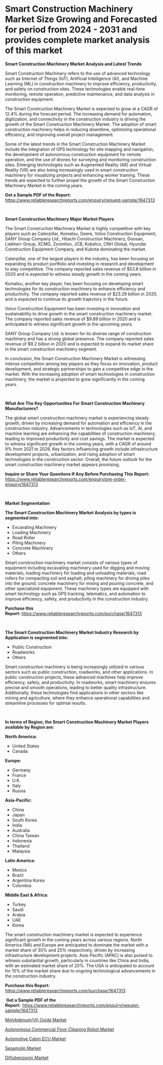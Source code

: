 <p><h1>Smart Construction Machinery Market Size Growing and Forecasted for period from 2024 - 2031 and provides complete market analysis of this market</h1></p><p><strong>Smart Construction Machinery Market Analysis and Latest Trends</strong></p>
<p><p>Smart Construction Machinery refers to the use of advanced technology such as Internet of Things (IoT), Artificial Intelligence (AI), and Machine Learning (ML) in construction machinery to improve efficiency, productivity, and safety on construction sites. These technologies enable real-time monitoring, remote operation, predictive maintenance, and data analysis in construction equipment.</p><p>The Smart Construction Machinery Market is expected to grow at a CAGR of 12.4% during the forecast period. The increasing demand for automation, digitization, and connectivity in the construction industry is driving the growth of the Smart Construction Machinery Market. The adoption of smart construction machinery helps in reducing downtime, optimizing operational efficiency, and improving overall project management.</p><p>Some of the latest trends in the Smart Construction Machinery Market include the integration of GPS technology for site mapping and navigation, the development of autonomous construction equipment for remote operation, and the use of drones for surveying and monitoring construction sites. Emerging technologies such as Augmented Reality (AR) and Virtual Reality (VR) are also being increasingly used in smart construction machinery for visualizing projects and enhancing worker training. These trends are expected to further propel the growth of the Smart Construction Machinery Market in the coming years.</p></p>
<p><strong>Get a Sample PDF of the Report:&nbsp;</strong> <a href="https://www.reliableresearchreports.com/enquiry/request-sample/1647313">https://www.reliableresearchreports.com/enquiry/request-sample/1647313</a></p>
<p>&nbsp;</p>
<p><strong>Smart Construction Machinery Major Market Players</strong></p>
<p><p>The Smart Construction Machinery Market is highly competitive with key players such as Caterpillar, Komatsu, Deere, Volvo Construction Equipment, SANY Group Company Ltd., Hitachi Construction Machinery, Doosan, Liebherr Group, XCMG, Zoomlion, JCB, Kobelco, CNH Global, Hyundai Construction Equipment Company, and Kubota dominating the market. </p><p>Caterpillar, one of the largest players in the industry, has been focusing on expanding its product portfolio and investing in research and development to stay competitive. The company reported sales revenue of $53.8 billion in 2020 and is expected to witness steady growth in the coming years.</p><p>Komatsu, another key player, has been focusing on developing smart technologies for its construction machinery to enhance efficiency and productivity. The company reported sales revenue of $23.29 billion in 2020, and is expected to continue its growth trajectory in the future.</p><p>Volvo Construction Equipment has been investing in innovation and sustainability to drive growth in the smart construction machinery market. The company reported sales revenue of $9.89 billion in 2020 and is anticipated to witness significant growth in the upcoming years.</p><p>SANY Group Company Ltd. is known for its diverse range of construction machinery and has a strong global presence. The company reported sales revenue of $9.2 billion in 2020 and is expected to expand its market share in the smart construction machinery segment.</p><p>In conclusion, the Smart Construction Machinery Market is witnessing intense competition among key players as they focus on innovation, product development, and strategic partnerships to gain a competitive edge in the market. With the increasing adoption of smart technologies in construction machinery, the market is projected to grow significantly in the coming years.</p></p>
<p>&nbsp;</p>
<p><strong>What Are The Key Opportunities For Smart Construction Machinery Manufacturers?</strong></p>
<p><p>The global smart construction machinery market is experiencing steady growth, driven by increasing demand for automation and efficiency in the construction industry. Advancements in technologies such as IoT, AI, and machine learning are enhancing the capabilities of construction machinery, leading to improved productivity and cost savings. The market is expected to witness significant growth in the coming years, with a CAGR of around 9% from 2021 to 2026. Key factors influencing growth include infrastructure development projects, urbanization, and rising adoption of smart technologies in the construction sector. Overall, the future outlook for the smart construction machinery market appears promising.</p></p>
<p><strong>Inquire or Share Your Questions If Any Before Purchasing This Report:</strong> <a href="https://www.reliableresearchreports.com/enquiry/pre-order-enquiry/1647313">https://www.reliableresearchreports.com/enquiry/pre-order-enquiry/1647313</a></p>
<p>&nbsp;</p>
<p><strong>Market Segmentation</strong></p>
<p><strong>The Smart Construction Machinery Market Analysis by types is segmented into:</strong></p>
<p><ul><li>Excavating Machinery</li><li>Loading Machinery</li><li>Road Roller</li><li>Piling Machinery</li><li>Concrete Machinery</li><li>Others</li></ul></p>
<p><p>Smart construction machinery market consists of various types of equipment including excavating machinery used for digging and moving materials, loading machinery for loading and unloading materials, road rollers for compacting soil and asphalt, piling machinery for driving piles into the ground, concrete machinery for mixing and pouring concrete, and other specialized equipment. These machinery types are equipped with smart technology such as GPS tracking, telematics, and automation to improve efficiency, safety, and productivity in the construction industry.</p></p>
<p><strong>Purchase this Report:&nbsp;</strong><a href="https://www.reliableresearchreports.com/purchase/1647313">https://www.reliableresearchreports.com/purchase/1647313</a></p>
<p>&nbsp;</p>
<p><strong>The Smart Construction Machinery Market Industry Research by Application is segmented into:</strong></p>
<p><ul><li>Public Construction</li><li>Roadworks</li><li>Others</li></ul></p>
<p><p>Smart construction machinery is being increasingly utilized in various sectors such as public construction, roadworks, and other applications. In public construction projects, these advanced machines help improve efficiency, safety, and productivity. In roadworks, smart machinery ensures precise and smooth operations, leading to better quality infrastructure. Additionally, these technologies find applications in other sectors like mining and agriculture, where they enhance operational capabilities and streamline processes for optimal results.</p></p>
<p>&nbsp;</p>
<p><strong>In terms of Region, the Smart Construction Machinery Market Players available by Region are:</strong></p>
<p>
    <p> <strong> North America: </strong>
        <ul>
            <li>United States</li>
            <li>Canada</li>
        </ul>
        </p> 
    <p> <strong> Europe: </strong>
        <ul>
            <li>Germany</li>
            <li>France</li>
            <li>U.K.</li>
            <li>Italy</li>
            <li>Russia</li>
        </ul>
        </p> 
    <p> <strong> Asia-Pacific: </strong>
        <ul>
            <li>China</li>
            <li>Japan</li>
            <li>South Korea</li>
            <li>India</li>
            <li>Australia</li>
            <li>China Taiwan</li>
            <li>Indonesia</li>
            <li>Thailand</li>
            <li>Malaysia</li>
        </ul>
        </p> 
    <p> <strong> Latin America: </strong>
        <ul>
            <li>Mexico</li>
            <li>Brazil</li>
            <li>Argentina Korea</li>
            <li>Colombia</li>
        </ul>
        </p> 
    <p> <strong> Middle East & Africa: </strong>
        <ul>
            <li>Turkey</li>
            <li>Saudi</li>
            <li>Arabia</li>
            <li>UAE</li>
            <li>Korea</li>
        </ul>
    </p>
    </p>
<p><p>The smart construction machinery market is expected to experience significant growth in the coming years across various regions. North America (NA) and Europe are anticipated to dominate the market with a market share of 30% and 25% respectively, driven by increasing infrastructure development projects. Asia-Pacific (APAC) is also poised to witness substantial growth, particularly in countries like China and India, with an estimated market share of 20%. The USA is anticipated to account for 15% of the market share due to ongoing technological advancements in the construction industry.</p></p>
<p><strong>Purchase this Report: </strong><a href="https://www.reliableresearchreports.com/purchase/1647313">https://www.reliableresearchreports.com/purchase/1647313</a></p>
<p>&nbsp;<strong>Get a Sample PDF of the Report:&nbsp;&nbsp;</strong><a href="https://www.reliableresearchreports.com/enquiry/request-sample/1647313">https://www.reliableresearchreports.com/enquiry/request-sample/1647313</a></p>
<p><strong></strong></p>
<p><p><a href="https://pretty-mail-caf.notion.site/Global-Molybdenum-VI-Oxide-Market-by-Types-Applications-and-Major-Players-with-Regional-Growth-R-dfe97b5ce53c491bb2900add34f128e3">Molybdenum(VI) Oxide Market</a></p><p><a href="https://github.com/brenzgnarento/Market-Research-Report-List-1/blob/main/autonomous-commercial-floor-cleaning-robot-market.md">Autonomous Commercial Floor Cleaning Robot Market</a></p><p><a href="https://issuu.com/reportprime-2/docs/automotive-cabin-ecu-market-size-2030.pptx">Automotive Cabin ECU Market</a></p><p><a href="https://view.publitas.com/reportprime-1/sesamolin-market-size-growth-and-forecast-from-2024-2031/">Sesamolin Market</a></p><p><a href="https://view.publitas.com/reportprime-1/diflubenzuron-market-size-and-examines-its-market-scope-with-a-primary-focus-on-growth-opportunities-and-forecasted-trends-spanning-from-2024-to-2031/">Diflubenzuron Market</a></p></p>